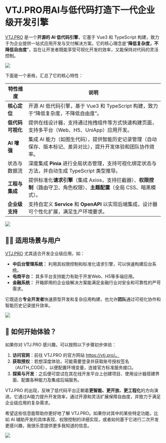 # VTJ.PRO用AI与低代码打造下一代企业级开发引擎

[VTJ.PRO](https://vtj.pro/) 是一个**开源的 AI 低代码引擎**，它基于 Vue3 和 TypeScript 构建，致力于为企业提供一站式应用开发与交付解决方案。它的核心理念是“**降低复杂度，不降低自由度**”，旨在让开发者既能享受可视化开发的效率，又能保持对代码的灵活控制。

![](../assets/news/gpt-1.png)

下面是一个表格，汇总了它的核心特性：

| 特性维度         | 说明                                                                                                                       |
| ---------------- | -------------------------------------------------------------------------------------------------------------------------- |
| **核心定位**     | 开源 AI 低代码引擎，基于 Vue3 和 TypeScript 构建，致力于“降低复杂度，不降低自由度”。                                       |
| **低代码可视化** | 提供在线设计器，支持通过拖拽组件等方式快速构建页面，支持多平台（Web、H5、UniApp）应用开发。                                |
| **AI 增强**      | 集成 AI 能力（如图生代码），提供智能历史记录管理（自动保存、版本标记、差异对比），提升开发体验和团队协作效率。             |
| 状态与数据流     | 深度集成 **Pinia** 进行全局状态管理，支持可视化绑定状态与方法，并自动生成 TypeScript 类型推导。                            |
| **工程与集成**   | 提供标准化**请求引擎**（集成 Axios，支持拦截器）、**权限控制**（路由守卫、角色权限）、**主题配置**（全局 CSS、暗黑模式）。 |
| **企业级支持**   | 支持自定义 **Service** 和 **OpenAPI** 以实现后端集成，设计器可个性化扩展，满足生产环境要求。                               |

![](../assets/news/gpt.gif)

## 👨‍💻 适用场景与用户

[VTJ.PRO](https://vtj.pro/) 尤其适合开发企业级应用，如：

- **中后台管理系统：** 利用其权限控制和标准化请求引擎，可以快速构建后台系统。
- **电商平台：** 其多平台支持能力有助于开发Web、H5等多端应用。
- **金融系统：** 开箱即用的企业级解决方案能满足金融行业对安全和可靠性的严苛需求。

它既适合**专业开发者**快速原型开发和复杂应用构建，也允许**团队**通过可视化协作和智能历史记录提升效率。

![](../assets/news/gpt.png)

## 🚀 如何开始体验？

如果你对 VTJ.PRO 感兴趣，可以按照以下步骤初步体验：

1. **访问官网**：前往 VTJ.PRO 的官方网站 https://vtj.pro/。
2. **获取授权**：若想深度体验，可能需要登录并获取账号授权签名（AUTH_CODE），以便配置环境变量，连接官方标准服务接口。
3. **探索与开发**：之后便可尝试在其在线开发平台上创建项目、使用设计器搭建界面、配置各种能力及集成后端服务。

VTJ.PRO 的出现，反映了低代码平台正朝着**更智能、更开放、更工程化**的方向演进。它通过AI能力提升开发效率，通过开源和灵活扩展保障自由度，并致力于满足企业级应用的复杂需求。

希望这些信息能帮助你更好地了解 VTJ.PRO。如果你对其中的某些特定功能，比如 AI 辅助开发的具体表现、权限控制的详细实现，或者如何基于它进行二次开发更感兴趣，我很乐意提供更多我知道的信息。

![](../assets/news/cover.png)
